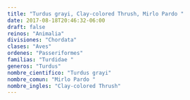 ```yaml
---
title: "Turdus grayi, Clay-colored Thrush, Mirlo Pardo "
date: 2017-08-18T20:46:32-06:00
draft: false
reinos: "Animalia"
divisiones: "Chordata"
clases: "Aves"
ordenes: "Passeriformes"
familias: "Turdidae "
generos: "Turdus"
nombre_cientifico: "Turdus grayi"
nombre_comun: "Mirlo Pardo "
nombre_ingles: "Clay-colored Thrush"
---
```

